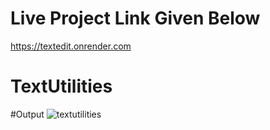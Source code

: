# Live Project Link Given Below
https://textedit.onrender.com
# TextUtilities
#Output
![textutilities](https://github.com/Princebhan/TextUtilities/assets/112156035/c4c82621-26fd-4d1d-accf-1126ec728ad6)
